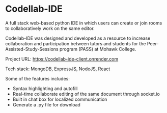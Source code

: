 # Codellab-IDE
A full stack web-based python IDE in which users can create or join rooms to collaboratively work on the same editor.

Codellab-IDE was designed and developed as a resource to increase collaboration and participation between tutors and students for the Peer-Assisted-Study-Sessions program (PASS) at Mohawk College.

Project URL: https://codellab-ide-client.onrender.com

Tech stack: MongoDB, ExpressJS, NodeJS, React

Some of the features includes:
  - Syntax highlighting and autofill
  - Real-time collaborate editing of the same document through socket.io
  - Built in chat box for localized communication
  - Generate a .py file for download

